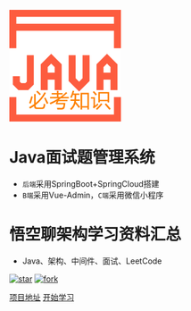![logo](images/logo.png)

# Java面试题管理系统
- `后端`采用SpringBoot+SpringCloud搭建
- `B端`采用Vue-Admin，`C端`采用微信小程序

# 悟空聊架构学习资料汇总
- Java、架构、中间件、面试、LeetCode


<a href='https://github.com/Jackson0714/PassJava-Platform/stargazers'><img src='https://img.shields.io/github/stars/Jackson0714/PassJava-Platform' alt='star'></img></a>
<a href='https://github.com/Jackson0714/PassJava-Platform/network/members'><img src='https://img.shields.io/github/forks/Jackson0714/PassJava-Platform' alt='fork'></img></a>

[项目地址](https://github.com/jackson0714/PassJava-Platform)
[开始学习](README.md)